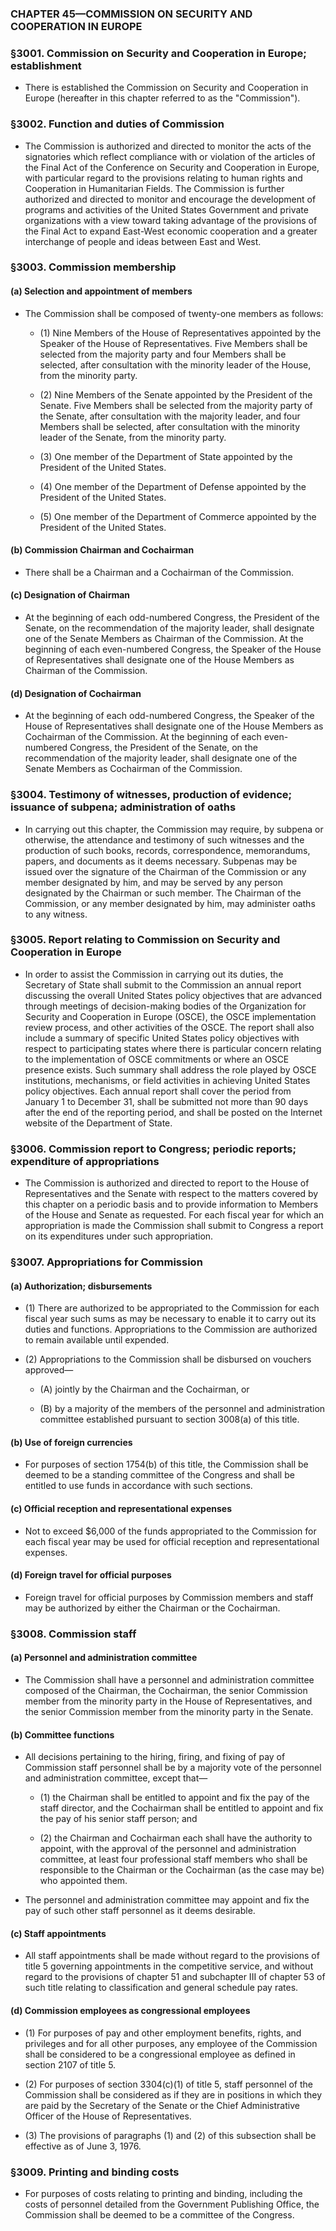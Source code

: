 ### **CHAPTER 45—COMMISSION ON SECURITY AND COOPERATION IN EUROPE**

### §3001. Commission on Security and Cooperation in Europe; establishment
* There is established the Commission on Security and Cooperation in Europe (hereafter in this chapter referred to as the "Commission").

### §3002. Function and duties of Commission
* The Commission is authorized and directed to monitor the acts of the signatories which reflect compliance with or violation of the articles of the Final Act of the Conference on Security and Cooperation in Europe, with particular regard to the provisions relating to human rights and Cooperation in Humanitarian Fields. The Commission is further authorized and directed to monitor and encourage the development of programs and activities of the United States Government and private organizations with a view toward taking advantage of the provisions of the Final Act to expand East-West economic cooperation and a greater interchange of people and ideas between East and West.

### §3003. Commission membership
#### (a) Selection and appointment of members
* The Commission shall be composed of twenty-one members as follows:

  * (1) Nine Members of the House of Representatives appointed by the Speaker of the House of Representatives. Five Members shall be selected from the majority party and four Members shall be selected, after consultation with the minority leader of the House, from the minority party.

  * (2) Nine Members of the Senate appointed by the President of the Senate. Five Members shall be selected from the majority party of the Senate, after consultation with the majority leader, and four Members shall be selected, after consultation with the minority leader of the Senate, from the minority party.

  * (3) One member of the Department of State appointed by the President of the United States.

  * (4) One member of the Department of Defense appointed by the President of the United States.

  * (5) One member of the Department of Commerce appointed by the President of the United States.

#### (b) Commission Chairman and Cochairman
* There shall be a Chairman and a Cochairman of the Commission.

#### (c) Designation of Chairman
* At the beginning of each odd-numbered Congress, the President of the Senate, on the recommendation of the majority leader, shall designate one of the Senate Members as Chairman of the Commission. At the beginning of each even-numbered Congress, the Speaker of the House of Representatives shall designate one of the House Members as Chairman of the Commission.

#### (d) Designation of Cochairman
* At the beginning of each odd-numbered Congress, the Speaker of the House of Representatives shall designate one of the House Members as Cochairman of the Commission. At the beginning of each even-numbered Congress, the President of the Senate, on the recommendation of the majority leader, shall designate one of the Senate Members as Cochairman of the Commission.

### §3004. Testimony of witnesses, production of evidence; issuance of subpena; administration of oaths
* In carrying out this chapter, the Commission may require, by subpena or otherwise, the attendance and testimony of such witnesses and the production of such books, records, correspondence, memorandums, papers, and documents as it deems necessary. Subpenas may be issued over the signature of the Chairman of the Commission or any member designated by him, and may be served by any person designated by the Chairman or such member. The Chairman of the Commission, or any member designated by him, may administer oaths to any witness.

### §3005. Report relating to Commission on Security and Cooperation in Europe
* In order to assist the Commission in carrying out its duties, the Secretary of State shall submit to the Commission an annual report discussing the overall United States policy objectives that are advanced through meetings of decision-making bodies of the Organization for Security and Cooperation in Europe (OSCE), the OSCE implementation review process, and other activities of the OSCE. The report shall also include a summary of specific United States policy objectives with respect to participating states where there is particular concern relating to the implementation of OSCE commitments or where an OSCE presence exists. Such summary shall address the role played by OSCE institutions, mechanisms, or field activities in achieving United States policy objectives. Each annual report shall cover the period from January 1 to December 31, shall be submitted not more than 90 days after the end of the reporting period, and shall be posted on the Internet website of the Department of State.

### §3006. Commission report to Congress; periodic reports; expenditure of appropriations
* The Commission is authorized and directed to report to the House of Representatives and the Senate with respect to the matters covered by this chapter on a periodic basis and to provide information to Members of the House and Senate as requested. For each fiscal year for which an appropriation is made the Commission shall submit to Congress a report on its expenditures under such appropriation.

### §3007. Appropriations for Commission
#### (a) Authorization; disbursements
* (1) There are authorized to be appropriated to the Commission for each fiscal year such sums as may be necessary to enable it to carry out its duties and functions. Appropriations to the Commission are authorized to remain available until expended.

* (2) Appropriations to the Commission shall be disbursed on vouchers approved—

  * (A) jointly by the Chairman and the Cochairman, or

  * (B) by a majority of the members of the personnel and administration committee established pursuant to section 3008(a) of this title.

#### (b) Use of foreign currencies
* For purposes of section 1754(b) of this title, the Commission shall be deemed to be a standing committee of the Congress and shall be entitled to use funds in accordance with such sections.

#### (c) Official reception and representational expenses
* Not to exceed $6,000 of the funds appropriated to the Commission for each fiscal year may be used for official reception and representational expenses.

#### (d) Foreign travel for official purposes
* Foreign travel for official purposes by Commission members and staff may be authorized by either the Chairman or the Cochairman.

### §3008. Commission staff
#### (a) Personnel and administration committee
* The Commission shall have a personnel and administration committee composed of the Chairman, the Cochairman, the senior Commission member from the minority party in the House of Representatives, and the senior Commission member from the minority party in the Senate.

#### (b) Committee functions
* All decisions pertaining to the hiring, firing, and fixing of pay of Commission staff personnel shall be by a majority vote of the personnel and administration committee, except that—

  * (1) the Chairman shall be entitled to appoint and fix the pay of the staff director, and the Cochairman shall be entitled to appoint and fix the pay of his senior staff person; and

  * (2) the Chairman and Cochairman each shall have the authority to appoint, with the approval of the personnel and administration committee, at least four professional staff members who shall be responsible to the Chairman or the Cochairman (as the case may be) who appointed them.


* The personnel and administration committee may appoint and fix the pay of such other staff personnel as it deems desirable.

#### (c) Staff appointments
* All staff appointments shall be made without regard to the provisions of title 5 governing appointments in the competitive service, and without regard to the provisions of chapter 51 and subchapter III of chapter 53 of such title relating to classification and general schedule pay rates.

#### (d) Commission employees as congressional employees
* (1) For purposes of pay and other employment benefits, rights, and privileges and for all other purposes, any employee of the Commission shall be considered to be a congressional employee as defined in section 2107 of title 5.

* (2) For purposes of section 3304(c)(1) of title 5, staff personnel of the Commission shall be considered as if they are in positions in which they are paid by the Secretary of the Senate or the Chief Administrative Officer of the House of Representatives.

* (3) The provisions of paragraphs (1) and (2) of this subsection shall be effective as of June 3, 1976.

### §3009. Printing and binding costs
* For purposes of costs relating to printing and binding, including the costs of personnel detailed from the Government Publishing Office, the Commission shall be deemed to be a committee of the Congress.